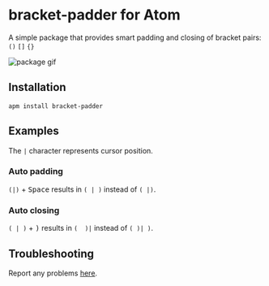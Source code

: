# bracket-padder for Atom

A simple package that provides smart padding and closing of bracket pairs: `()` `[]` `{}`

![package gif](https://cloud.githubusercontent.com/assets/6108538/20459255/b4bc2310-aeba-11e6-9725-79f310717f0c.gif)

## Installation
`apm install bracket-padder`

## Examples
The `|` character represents cursor position.

### Auto padding
`(|)` + <kbd>Space</kbd> results in `( | )` instead of `( |)`.

### Auto closing
`( | )` + <kbd>)</kbd> results in `(  )|` instead of `( )| )`.

## Troubleshooting
Report any problems [here](https://github.com/viablelab/bracket-padder/issues).
